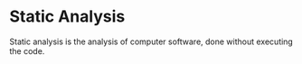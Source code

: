 # Static Analysis

Static analysis is the analysis of computer software, done without executing
the code.
